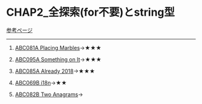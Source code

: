 # CHAP2_全探索(for不要)とstring型

[参考ページ](http://bit.ly/33qBzkr)

---
1. [ABC081A Placing Marbles](https://atcoder.jp/contests/abc081/tasks/abc081_a)→★★★ 

1. [ABC095A Something on It](https://atcoder.jp/contests/abc095/tasks/abc095_a)→★★★  

1. [ABC085A Already 2018](https://atcoder.jp/contests/abc085/tasks/abc085_a)→★★★  

1. [ABC069B i18n](https://atcoder.jp/contests/abc069/tasks/abc069_b)→★★

1. [ABC082B Two Anagrams](https://atcoder.jp/contests/abc082/tasks/abc082_b)→